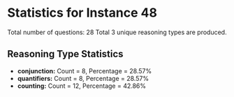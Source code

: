 # Statistics for Instance 48
Total number of questions: 28
Total 3 unique reasoning types are produced.
## Reasoning Type Statistics
- **conjunction:** Count = 8, Percentage = 28.57%
- **quantifiers:** Count = 8, Percentage = 28.57%
- **counting:** Count = 12, Percentage = 42.86%
